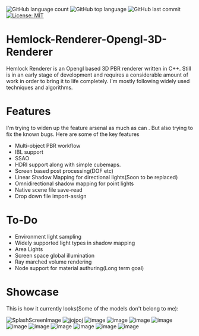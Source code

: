 ![GitHub language count](https://img.shields.io/github/languages/count/KaganBaldiran/Hemlock-Renderer-Opengl-3D-PBR-Renderer)
![GitHub top language](https://img.shields.io/github/languages/top/KaganBaldiran/Hemlock-Renderer-Opengl-3D-PBR-Renderer) 
![GitHub last commit](https://img.shields.io/github/last-commit/KaganBaldiran/Hemlock-Renderer-Opengl-3D-PBR-Renderer)
[![License: MIT](https://img.shields.io/badge/License-MIT-green.svg)](https://opensource.org/licenses/MIT)

# Hemlock-Renderer-Opengl-3D-Renderer
Hemlock Renderer is an Opengl based 3D PBR renderer written in C++.
Still is in an early stage of development and requires a considerable amount of work in order to bring it to life completely.
I'm mostly following widely used techniques and algorithms.

# Features

I'm trying to widen up the feature arsenal as much as can . But also trying to fix the known bugs.
Here are some of the key features

- Multi-object PBR workflow
- IBL support
- SSAO
- HDRI support along with simple cubemaps.
- Screen based post processing(DOF etc)
- Linear Shadow Mapping for directional lights(Soon to be replaced)
- Omnidirectional shadow mapping for point lights
- Native scene file save-read
- Drop down file import-assign

# To-Do

- Environment light sampling 
- Widely supported light types in shadow mapping 
- Area Lights
- Screen space global illumination
- Ray marched volume rendering 
- Node support for material authuring(Long term goal)

# Showcase
This is how it currently looks(Some of the models don't belong to me):

![SplashScreenImage](https://github.com/KaganBaldiran/Hemlock-Renderer-Opengl-3D-PBR-Renderer/assets/80681941/7c1af59e-8c1b-4a98-806d-f1ccf1f091d8)
![jjojpoj](https://github.com/KaganBaldiran/Hemlock-Renderer-Opengl-3D-PBR-Renderer/assets/80681941/5e9eb3d4-7ded-42e8-817a-ea2fcba37033)
![image](https://github.com/KaganBaldiran/Hemlock-Renderer-Opengl-3D-PBR-Renderer/assets/80681941/378c6c7f-e4a0-4ba1-94b8-49aae423bcfe)
![image](https://github.com/KaganBaldiran/Hemlock-Renderer-Opengl-3D-PBR-Renderer/assets/80681941/ec5c018a-ee12-4d16-87f4-91aadb1ba54a)
![image](https://github.com/KaganBaldiran/Hemlock-Renderer-Opengl-3D-PBR-Renderer/assets/80681941/38840c65-d558-47c8-80de-e76b19d27a0c)
![image](https://github.com/KaganBaldiran/Hemlock-Renderer-Opengl-3D-PBR-Renderer/assets/80681941/35bcfeb5-21bb-44c3-82b9-79819d412755)
![image](https://github.com/KaganBaldiran/Hemlock-Renderer-Opengl-3D-PBR-Renderer/assets/80681941/c6052787-6a6b-486c-87d2-bb63ac0677b5)
![image](https://github.com/KaganBaldiran/Hemlock-Renderer-Opengl-3D-PBR-Renderer/assets/80681941/e25aca14-84ba-4474-8f3e-3e40e0a531a3)
![image](https://github.com/KaganBaldiran/Hemlock-Renderer-Opengl-3D-PBR-Renderer/assets/80681941/2e92fbe1-53e5-43b3-824c-7a145e7ce7d8)
![image](https://github.com/KaganBaldiran/Hemlock-Renderer-Opengl-3D-PBR-Renderer/assets/80681941/0043e6fa-31d7-4abc-a55d-b1bb7777b90a)
![image](https://github.com/KaganBaldiran/Hemlock-Renderer-Opengl-3D-Renderer/assets/80681941/f54b5c3a-2790-4524-ac9e-5c31dac62ce4)
![image](https://github.com/KaganBaldiran/Hemlock-Renderer-Opengl-3D-PBR-Renderer/assets/80681941/486a4163-b193-4ed2-8386-2b0103659365)


